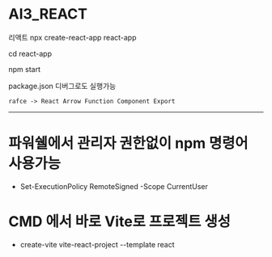 # AI3_REACT
리액트
npx create-react-app react-app

cd react-app

npm start

package.json 디버그로도 실행가능

```
rafce -> React Arrow Function Component Export
```
---
# 파워쉘에서 관리자 권한없이 npm 명령어 사용가능
- Set-ExecutionPolicy RemoteSigned -Scope CurrentUser

# CMD 에서 바로 Vite로 프로젝트 생성
- create-vite vite-react-project --template react